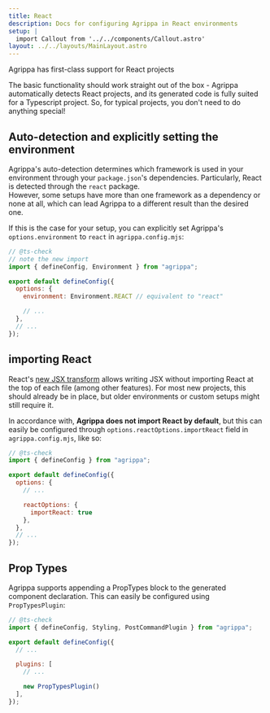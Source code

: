 ```yaml
---
title: React
description: Docs for configuring Agrippa in React environments
setup: |
  import Callout from '../../components/Callout.astro'
layout: ../../layouts/MainLayout.astro
---
```


<Callout type="success">
  <p slot="header">Agrippa has first-class support for React projects</p>
The basic functionality should work straight out of the box - Agrippa automatically detects React projects, and its generated code is fully suited for a Typescript project.
So, for typical projects, you don't need to do anything special!
</Callout>

## Auto-detection and explicitly setting the environment

Agrippa's auto-detection determines which framework is used in your environment through your `package.json`'s dependencies. Particularly, React is detected through the `react` package. <br/>
However, some setups have more than one framework as a dependency or none at all, which can lead Agrippa to a different result than the desired one. 

If this is the case for your setup, you can explicitly set Agrippa's `options.environment` to `react` in `agrippa.config.mjs`:

```js
// @ts-check
// note the new import
import { defineConfig, Environment } from "agrippa";

export default defineConfig({
  options: {
    environment: Environment.REACT // equivalent to "react"

    // ...
  },
  // ...
});
```

## importing React

React's [new JSX transform](https://reactjs.org/blog/2020/09/22/introducing-the-new-jsx-transform.html) allows writing JSX without importing React at the top of each file (among other features). For most new projects, this should already be in place, but older environments or custom setups might still require it. 

In accordance with, **Agrippa does not import React by default**, but this can easily be configured through `options.reactOptions.importReact` field in `agrippa.config.mjs`, like so:

```js
// @ts-check
import { defineConfig } from "agrippa";

export default defineConfig({
  options: {
    // ...

    reactOptions: {
      importReact: true
    },
  },
  // ...
});
```

## Prop Types

Agrippa supports appending a PropTypes block to the generated component declaration. This can easily be configured using `PropTypesPlugin`:

```js
// @ts-check
import { defineConfig, Styling, PostCommandPlugin } from "agrippa";

export default defineConfig({
  // ...

  plugins: [
    // ...

    new PropTypesPlugin()
  ],
});
```
